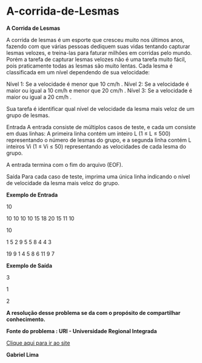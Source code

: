# A-corrida-de-Lesmas

<b>A Corrida de Lesmas</b> 

A corrida de lesmas é um esporte que cresceu muito nos últimos anos, fazendo com que várias pessoas dediquem suas vidas tentando capturar lesmas velozes, e treina-las para faturar milhões em corridas pelo mundo. Porém a tarefa de capturar lesmas velozes não é uma tarefa muito fácil, pois praticamente todas as lesmas são muito lentas. Cada lesma é classificada em um nível dependendo de sua velocidade:


Nível 1: Se a velocidade é menor que 10 cm/h .
Nível 2: Se a velocidade é maior ou igual a 10 cm/h e menor que 20 cm/h .
Nível 3: Se a velocidade é maior ou igual a 20 cm/h .


Sua tarefa é identificar qual nível de velocidade da lesma mais veloz de um grupo de lesmas.

Entrada
A entrada consiste de múltiplos casos de teste, e cada um consiste em duas linhas: A primeira linha contém um inteiro L (1 ≤ L ≤ 500) representando o número de lesmas do grupo, e a segunda linha contém L inteiros Vi (1 ≤ Vi ≤ 50) representando as velocidades de cada lesma do grupo.

A entrada termina com o fim do arquivo (EOF).

Saída
Para cada caso de teste, imprima uma única linha indicando o nível de velocidade da lesma mais veloz do grupo.

<b> Exemplo de Entrada</b>	
<p>10</p>
<p>10 10 10 10 15 18 20 15 11 10 </p>
<p>10</p>
<p>1 5 2 9 5 5 8 4 4 3 </p>
<p>19 9 1 4 5 8 6 11 9 7 </p>

<b>Exemplo de Saída</b>
<p>3</p>
<p>1</p> 
<p>2</p>

<b>A resolução desse problema se da com o propósito de compartilhar conhecimento.</b>

<b>Fonte do problema : URI - Universidade Regional Integrada</b>

<a href = https://www.urionlinejudge.com.br/judge/pt/problems/view/1789> Clique aqui para ir ao site</a>
<p><b>Gabriel Lima</b></p>